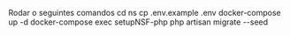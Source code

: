 Rodar o seguintes comandos 
cd ns 
 cp .env.example  .env
docker-compose up -d
docker-compose exec setupNSF-php php artisan migrate --seed
